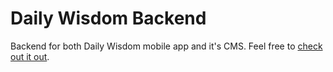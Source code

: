 # Daily Wisdom Backend
Backend for both Daily Wisdom mobile app and it's CMS. 
Feel free to [check out it out](https://play.google.com/store/apps/details?id=control.self.igor.dailywisdom).
